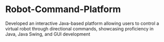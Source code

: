 # Robot-Command-Platform
Developed an interactive Java-based platform allowing users to control a virtual robot through directional commands, showcasing proficiency in Java, Java Swing, and GUI development
